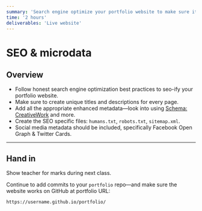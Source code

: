 ```yaml
---
summary: 'Search engine optimize your portfolio website to make sure it gets shown well in the results page.'
time: '2 hours'
deliverables: 'Live website'
---
```


# SEO & microdata

## Overview

- Follow honest search engine optimization best practices to seo-ify your portfolio website.
- Make sure to create unique titles and descriptions for every page.
- Add all the appropriate enhanced metadata—look into using [Schema: CreativeWork](https://schema.org/CreativeWork) and more.
- Create the SEO specific files: `humans.txt`, `robots.txt`, `sitemap.xml`.
- Social media metadata should be included, specifically Facebook Open Graph & Twitter Cards.

---

## Hand in

Show teacher for marks during next class.

Continue to add commits to your `portfolio` repo—and make sure the website works on GitHub at portfolio URL:

```
https://username.github.io/portfolio/
```
